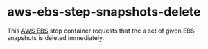 # aws-ebs-step-snapshots-delete

This [AWS EBS](https://aws.amazon.com/ebs/) step container requests that the a
set of given EBS snapshots is deleted immediately.